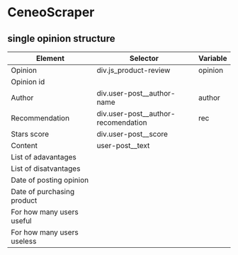 # CeneoScraper

## single opinion structure
|Element|Selector|Variable|
|-------|--------|--------|
|Opinion|div.js_product-review|opinion|
|Opinion id|||
|Author|div.user-post__author-name|author|
|Recommendation|div.user-post__author-recomendation|rec|
|Stars score|div.user-post__score||
|Content|user-post__text||
|List of adavantages|||
|List of disatvantages|||
|Date of posting opinion|||
|Date of purchasing product|||
|For how many users useful|||
|For how many users useless|||
